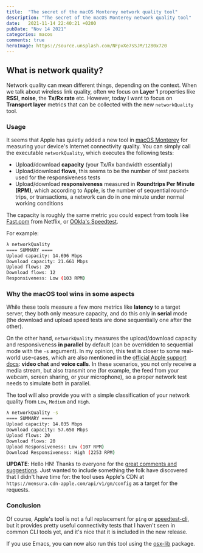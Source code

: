 ```yaml
---
title:  "The secret of the macOS Monterey network quality tool"
description: "The secret of the macOS Monterey network quality tool"
date:   2021-11-14 22:40:21 +0200
pubDate: "Nov 14 2021"
categories: macos
comments: true
heroImage: https://source.unsplash.com/NFpvXe7sSJM/1280x720
---
```


## What is network quality?

Network quality can mean different things, depending on the context. When we talk about wireless link quality, often we focus on **Layer 1** properties like **RSSI**, **noise**, the **Tx/Rx rate** etc. However, today I want to focus on **Transport layer** metrics that can be collected with the new `networkQuality` tool.

### Usage

It seems that Apple has quietly added a new tool in [macOS Monterey](https://www.apple.com/macos/monterey/) for measuring your device's Internet connectivity quality. You can simply call the executable `networkQuality`, which executes the following tests:

- Upload/download **capacity** (your Tx/Rx bandwidth essentially)
- Upload/download **flows**, this seems to be the number of test packets used for the responsiveness tests
- Upload/download **responsiveness** measured in **Roundtrips Per Minute (RPM)**, which according to Apple, is the number of sequential round-trips, or transactions, a network can do in one minute under normal working conditions

The capacity is roughly the same metric you could expect from tools like [Fast.com](https://fast.com) from Netflix, or [OOkla's Speedtest](https://www.speedtest.net). 

For example:
```bash
λ networkQuality
==== SUMMARY ====
Upload capacity: 14.696 Mbps
Download capacity: 21.661 Mbps
Upload flows: 20
Download flows: 12
Responsiveness: Low (103 RPM)
```

### Why the macOS tool wins in some aspects

While these tools measure a few more metrics like **latency** to a target server, they both only measure capacity, and do this only in **serial** mode (the download and upload speed tests are done sequentially one after the other).

On the other hand, `networkQuality` measures the upload/download capacity and responsiveness **in parallel** by default (can be overridden to sequential mode with the `-s` argument). In my opinion, this test is closer to some real-world use-cases, which are also mentioned in the [official Apple support docs](https://support.apple.com/en-gb/HT212313): **video chat** and **voice calls**. In these scenarios, you not only receive a media stream, but also transmit one (for example, the feed from your webcam, screen sharing, or your microphone), so a proper network test needs to simulate both in parallel.

The tool will also provide you with a simple classification of your network quality from `Low`, `Medium` and `High`.

```bash
λ networkQuality -s
==== SUMMARY ====
Upload capacity: 14.035 Mbps
Download capacity: 57.650 Mbps
Upload flows: 20
Download flows: 20
Upload Responsiveness: Low (107 RPM)
Download Responsiveness: High (2253 RPM)
```

**UPDATE**: Hello HN! Thanks to everyone for the [great comments and suggestions](https://news.ycombinator.com/item?id=29225308). Just wanted to include something the folk have discovered that I didn't have time for: the tool uses Apple's CDN at `https://mensura.cdn-apple.com/api/v1/gm/config` as a target for the requests.

### Conclusion

Of course, Apple's tool is not a full replacement for `ping` or [speedtest-cli](https://github.com/sivel/speedtest-cli), but it provides pretty useful connectivity tests that I haven't seen in common CLI tools yet, and it's nice that it is included in the new release.

If you use Emacs, you can now also run this tool using the [osx-lib](https://melpa.org/#/osx-lib) package.
